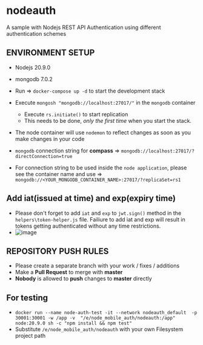 # nodeauth
A sample with Nodejs REST API Authentication using different authentication schemes

## ENVIRONMENT SETUP

- Nodejs 20.9.0
- mongodb 7.0.2

- Run => `docker-compose up -d` to start the development stack
- Execute `mongosh "mongodb://localhost:27017/"` in the `mongodb` container
  - Execute `rs.initiate()` to start replication
  - This needs to be done, *only the first time* when you start the stack.
- The node container will use `nodemon` to reflect changes as soon as you make changes in your code
- `mongodb` connection string for **compass** => `mongodb://localhost:27017/?directConnection=true`
- For connection string to be used inside the `node application`, please see the container name and use => `mongodb://<YOUR_MONGODB_CONTAINER_NAME>:27017/?replicaSet=rs1`

## Add iat(issued at time) and exp(expiry time)

- Please don't forget to add `iat` and `exp` to `jwt.sign()` method in the `helpers\token-helper.js` file. Failiure to add iat and exp will result in tokens getting authenticated without any time restrictions.
- ![image](https://github.com/teamcustombranex/nodeauth/assets/148888216/ea09fbf7-523a-43b7-ba75-b1184b8958c1)


## REPOSITORY PUSH RULES

- Please create a separate branch with your work / fixes / additions
- Make a **Pull Request** to merge with **master**
- **Nobody** is allowed to **push** changes to **master** directly

## For testing

- `docker run --name node-auth-test -it --network nodeauth_default  -p 30001:30001 -w /app -v  "/e/node_mobile_auth/nodeauth:/app" node:20.9.0 sh -c "npm install && npm test"`
- Substitute `/e/node_mobile_auth/nodeauth` with your own Filesystem project path
